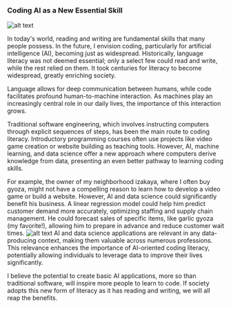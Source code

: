 ### Coding AI as a New Essential Skill
![alt text]([http://url/to/img.png](https://myfirstshiba.com/wp-content/uploads/2021/01/shutterstock_1431576473_reduced-1.jpg))

In today's world, reading and writing are fundamental skills that many people possess. In the future, I envision coding, particularly for artificial intelligence (AI), becoming just as widespread. Historically, language literacy was not deemed essential; only a select few could read and write, while the rest relied on them. It took centuries for literacy to become widespread, greatly enriching society.

Language allows for deep communication between humans, while code facilitates profound human-to-machine interaction. As machines play an increasingly central role in our daily lives, the importance of this interaction grows.

Traditional software engineering, which involves instructing computers through explicit sequences of steps, has been the main route to coding literacy. Introductory programming courses often use projects like video game creation or website building as teaching tools. However, AI, machine learning, and data science offer a new approach where computers derive knowledge from data, presenting an even better pathway to learning coding skills.

For example, the owner of my neighborhood izakaya, where I often buy gyoza, might not have a compelling reason to learn how to develop a video game or build a website. However, AI and data science could significantly benefit his business. A linear regression model could help him predict customer demand more accurately, optimizing staffing and supply chain management. He could forecast sales of specific items, like garlic gyoza (my favorite!), allowing him to prepare in advance and reduce customer wait times.
![alt text]([http://url/to/img.png](https://dmlxzvnzyohme.cloudfront.net/2015/12/_768xAUTO_crop_center-center_none_ns/chicken-mushroom-gyoza-640x360.jpg))
AI and data science applications are relevant in any data-producing context, making them valuable across numerous professions. This relevance enhances the importance of AI-oriented coding literacy, potentially allowing individuals to leverage data to improve their lives significantly.

I believe the potential to create basic AI applications, more so than traditional software, will inspire more people to learn to code. If society adopts this new form of literacy as it has reading and writing, we will all reap the benefits.
